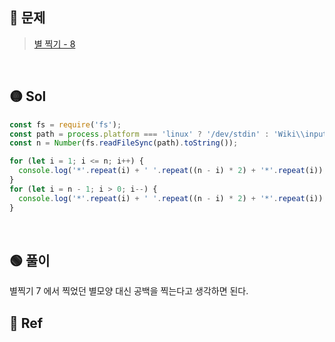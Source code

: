 ## 🔴 문제

> [별 찍기 - 8](https://www.acmicpc.net/problem/2445)

<br/>

## 🟡 Sol

```js
const fs = require('fs');
const path = process.platform === 'linux' ? '/dev/stdin' : 'Wiki\\input.txt';
const n = Number(fs.readFileSync(path).toString());

for (let i = 1; i <= n; i++) {
  console.log('*'.repeat(i) + ' '.repeat((n - i) * 2) + '*'.repeat(i));
}
for (let i = n - 1; i > 0; i--) {
  console.log('*'.repeat(i) + ' '.repeat((n - i) * 2) + '*'.repeat(i));
}
```

<br/>

## 🟢 풀이

별찍기 7 에서 찍었던 별모양 대신 공백을 찍는다고 생각하면 된다.
<br/>

## 🔵 Ref

>
